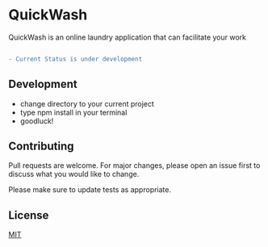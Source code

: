 # QuickWash

QuickWash is an online laundry application that can facilitate your work

```diff

- Current Status is under development
```
## Development

- change directory to your current project
- type npm install in your terminal
- goodluck!

## Contributing
Pull requests are welcome. For major changes, please open an issue first to discuss what you would like to change.

Please make sure to update tests as appropriate.

## License
[MIT](https://choosealicense.com/licenses/mit/)
